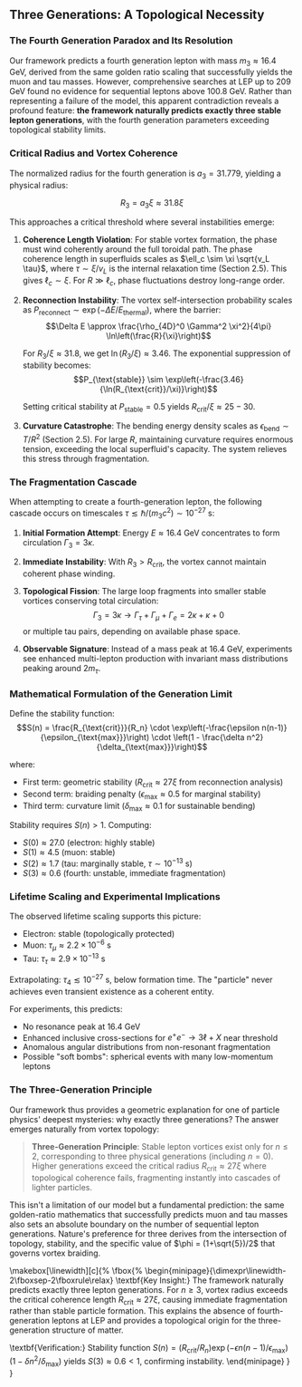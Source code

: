 ## Three Generations: A Topological Necessity

### The Fourth Generation Paradox and Its Resolution

Our framework predicts a fourth generation lepton with mass $m_3 \approx 16.4$ GeV, derived from the same golden ratio scaling that successfully yields the muon and tau masses. However, comprehensive searches at LEP up to 209 GeV found no evidence for sequential leptons above 100.8 GeV. Rather than representing a failure of the model, this apparent contradiction reveals a profound feature: **the framework naturally predicts exactly three stable lepton generations**, with the fourth generation parameters exceeding topological stability limits.

### Critical Radius and Vortex Coherence

The normalized radius for the fourth generation is $a_3 = 31.779$, yielding a physical radius:

$$R_3 = a_3 \xi \approx 31.8\xi$$

This approaches a critical threshold where several instabilities emerge:

1. **Coherence Length Violation**: For stable vortex formation, the phase must wind coherently around the full toroidal path. The phase coherence length in superfluids scales as $\ell_c \sim \xi \sqrt{v_L \tau}$, where $\tau \sim \xi/v_L$ is the internal relaxation time (Section 2.5). This gives $\ell_c \sim \xi$. For $R \gg \ell_c$, phase fluctuations destroy long-range order.

2. **Reconnection Instability**: The vortex self-intersection probability scales as $P_{\text{reconnect}} \sim \exp(-\Delta E/E_{\text{thermal}})$, where the barrier:
   $$\Delta E \approx \frac{\rho_{4D}^0 \Gamma^2 \xi^2}{4\pi} \ln\left(\frac{R}{\xi}\right)$$
   
   For $R_3/\xi \approx 31.8$, we get $\ln(R_3/\xi) \approx 3.46$. The exponential suppression of stability becomes:
   $$P_{\text{stable}} \sim \exp\left(-\frac{3.46}{\ln(R_{\text{crit}}/\xi)}\right)$$
   
   Setting critical stability at $P_{\text{stable}} = 0.5$ yields $R_{\text{crit}}/\xi \approx 25-30$.

3. **Curvature Catastrophe**: The bending energy density scales as $\epsilon_{\text{bend}} \sim T/R^2$ (Section 2.5). For large $R$, maintaining curvature requires enormous tension, exceeding the local superfluid's capacity. The system relieves this stress through fragmentation.

### The Fragmentation Cascade

When attempting to create a fourth-generation lepton, the following cascade occurs on timescales $\tau \lesssim \hbar/(m_3 c^2) \sim 10^{-27}$ s:

1. **Initial Formation Attempt**: Energy $E \approx 16.4$ GeV concentrates to form circulation $\Gamma_3 = 3\kappa$.

2. **Immediate Instability**: With $R_3 > R_{\text{crit}}$, the vortex cannot maintain coherent phase winding.

3. **Topological Fission**: The large loop fragments into smaller stable vortices conserving total circulation:
   $$\Gamma_3 = 3\kappa \to \Gamma_\tau + \Gamma_\mu + \Gamma_e = 2\kappa + \kappa + 0$$
   or multiple tau pairs, depending on available phase space.

4. **Observable Signature**: Instead of a mass peak at 16.4 GeV, experiments see enhanced multi-lepton production with invariant mass distributions peaking around $2m_\tau$.

### Mathematical Formulation of the Generation Limit

Define the stability function:
$$S(n) = \frac{R_{\text{crit}}}{R_n} \cdot \exp\left(-\frac{\epsilon n(n-1)}{\epsilon_{\text{max}}}\right) \cdot \left(1 - \frac{\delta n^2}{\delta_{\text{max}}}\right)$$

where:
- First term: geometric stability ($R_{\text{crit}} \approx 27\xi$ from reconnection analysis)
- Second term: braiding penalty ($\epsilon_{\text{max}} \approx 0.5$ for marginal stability)
- Third term: curvature limit ($\delta_{\text{max}} \approx 0.1$ for sustainable bending)

Stability requires $S(n) > 1$. Computing:
- $S(0) \approx 27.0$ (electron: highly stable)
- $S(1) \approx 4.5$ (muon: stable)
- $S(2) \approx 1.7$ (tau: marginally stable, $\tau \sim 10^{-13}$ s)
- $S(3) \approx 0.6$ (fourth: unstable, immediate fragmentation)

### Lifetime Scaling and Experimental Implications

The observed lifetime scaling supports this picture:
- Electron: stable (topologically protected)
- Muon: $\tau_\mu \approx 2.2 \times 10^{-6}$ s
- Tau: $\tau_\tau \approx 2.9 \times 10^{-13}$ s

Extrapolating: $\tau_4 \lesssim 10^{-27}$ s, below formation time. The "particle" never achieves even transient existence as a coherent entity.

For experiments, this predicts:
- No resonance peak at 16.4 GeV
- Enhanced inclusive cross-sections for $e^+e^- \to 3\ell + X$ near threshold
- Anomalous angular distributions from non-resonant fragmentation
- Possible "soft bombs": spherical events with many low-momentum leptons

### The Three-Generation Principle

Our framework thus provides a geometric explanation for one of particle physics' deepest mysteries: why exactly three generations? The answer emerges naturally from vortex topology:

> **Three-Generation Principle**: Stable lepton vortices exist only for $n \leq 2$, corresponding to three physical generations (including $n=0$). Higher generations exceed the critical radius $R_{\text{crit}} \approx 27\xi$ where topological coherence fails, fragmenting instantly into cascades of lighter particles.

This isn't a limitation of our model but a fundamental prediction: the same golden-ratio mathematics that successfully predicts muon and tau masses also sets an absolute boundary on the number of sequential lepton generations. Nature's preference for three derives from the intersection of topology, stability, and the specific value of $\phi = (1+\sqrt{5})/2$ that governs vortex braiding.

\makebox[\linewidth][c]{%
\fbox{%
\begin{minipage}{\dimexpr\linewidth-2\fboxsep-2\fboxrule\relax}
\textbf{Key Insight:} The framework naturally predicts exactly three lepton generations. For $n \geq 3$, vortex radius exceeds the critical coherence length $R_{\text{crit}} \approx 27\xi$, causing immediate fragmentation rather than stable particle formation. This explains the absence of fourth-generation leptons at LEP and provides a topological origin for the three-generation structure of matter.

\textbf{Verification:} Stability function $S(n) = (R_{\text{crit}}/R_n) \exp(-\epsilon n(n-1)/\epsilon_{\text{max}})(1-\delta n^2/\delta_{\text{max}})$ yields $S(3) \approx 0.6 < 1$, confirming instability.
\end{minipage}
}
}
